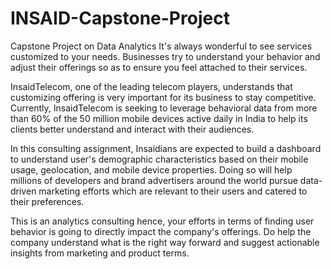 # INSAID-Capstone-Project
Capstone Project on Data Analytics
It's always wonderful to see services customized to your needs. Businesses try to understand your behavior and adjust their offerings so as to ensure you feel attached to their services.

InsaidTelecom, one of the leading telecom players, understands that customizing offering is very important for its business to stay competitive.  Currently, InsaidTelecom is seeking to leverage behavioral data from more than 60% of the 50 million mobile devices active daily in India 
to help its clients better understand and interact with their audiences. 

In this consulting assignment, Insaidians are expected to build a dashboard to understand user's demographic characteristics based on their mobile usage, geolocation, and mobile device properties.  Doing so will help millions of developers and brand advertisers around the world pursue data-driven marketing efforts which are relevant to their users and catered to their preferences.

This is an analytics consulting hence, your efforts in terms of finding user behavior is going to directly impact the company's offerings. 
Do help the company understand what is the right way forward and suggest actionable insights from marketing and product terms.

